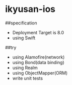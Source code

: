 # ikyusan-ios

##specification

- Deployment Target is 8.0
- using Swift


##try
- using Alamofire(network)
- using Bond(data binding)
- using Realm
- using ObjectMapper(ORM)
- write unit tests

